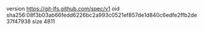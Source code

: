 version https://git-lfs.github.com/spec/v1
oid sha256:08f3b03ab66fedd6226bc2a993c0521ef857de1d840c6edfe2ffb2de37f47938
size 4811
